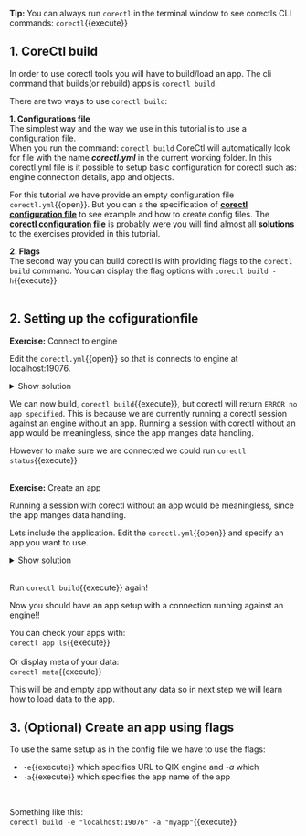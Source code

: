 **Tip:** You can always run `corectl` in the terminal window to see corectls CLI commands: 
`corectl`{{execute}}

## 1. CoreCtl build
In order to use corectl tools you will have to build/load an app. The cli command that builds(or rebuild) apps is `corectl build`. <br>


There are two ways to use `corectl build`:
<br>

**1. Configurations file**
<br>The simplest way and the way we use in this tutorial is to use a configuration file. <br>
When you run the command: `corectl build` CoreCtl will automatically look for file with the name ***corectl.yml*** in the current working folder. In this corectl.yml file is it possible to setup basic configuration for corectl such as: engine connection details, app and objects. <br>

For this tutorial we have provide an empty configuration file `corectl.yml`{{open}}. But you can a the specification of  [**corectl configuration file**](https://github.com/qlik-oss/corectl/blob/master/docs/corectl_config.md) to see example and how to create config files. The  [**corectl configuration file**](https://github.com/qlik-oss/corectl/blob/master/docs/corectl_config.md) is probably were you will find almost all **solutions** to the exercises provided in this tutorial. 
<br>


**2. Flags**
<br>The second way you can build corectl is with providing flags to the `corectl build` command. You can display the flag options with `corectl build -h`{{execute}}   
<br>



## 2. Setting up the cofigurationfile 

**Exercise:** Connect to engine
<br>

Edit the `corectl.yml`{{open}} so that is connects to engine at localhost:19076. 

<details> <summary>Show solution</summary>
<p> 
<pre class="file" data-filename="corectl.yml" data-target="replace">engine: localhost:19076 # URL and port to running Qlik Associative Engine instance
</pre>
</p>
</details>  

 We can now build, `corectl build`{{execute}}, but corectl will return `ERROR no app specified`. This is because we are currently running a corectl session against an engine without an app. Running a session with corectl without an app would be meaningless, since the app manges data handling.  <br>

However to make sure we are connected we could run `corectl status`{{execute}} 
<br>
<br>

**Exercise:** Create an app

Running a session with corectl without an app would be meaningless, since the app manges data handling.  <br>

Lets include the application. Edit the `corectl.yml`{{open}} and specify an app you want to use.

 <details> <summary>Show solution</summary>
 <p>
<pre class="file" data-filename="corectl.yml" data-target="append">app: myapp  # App name that the tool should open a session against.
</pre>

</p>
</details>

<br>

Run `corectl build`{{execute}} again!

Now you should have an app setup with a connection running against an engine!!
<br>

You can check your apps with: <br>
`corectl app ls`{{execute}}
<br>
<br>
Or display meta of your data: <br>
`corectl meta`{{execute}}

This will be and empty app without any data so in next step we will learn how to load data to the app.

## 3. (Optional) Create an app using flags 

To use the same setup as in the config file we have to use the flags:
* `-e`{{execute}} which specifies URL to QIX engine and *-a* which 
* `-a`{{execute}} which specifies the app name of the app
<br>

Something like this: <br>
`corectl build -e "localhost:19076" -a "myapp"`{{execute}}